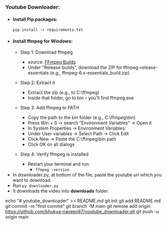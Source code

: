 ### Youtube Downloader:
- #### Install Pip packages:
  ```
  pip install -r requirements.txt
  ```
- #### Install ffmpeg for Windows:
    - Step 1: Download ffmpeg
      - source: [FFmpeg Builds](https://www.gyan.dev/ffmpeg/builds/)
      - Under "Release builds", download the ZIP for ffmpeg-release-essentials (e.g., ffmpeg-6.x-essentials_build.zip)

    - Step 2: Extract it
      - Extract the zip (e.g., to C:\ffmpeg)
      - Inside that folder, go to bin – you'll find ffmpeg.exe

    - Step 3: Add ffmpeg to PATH
      - Copy the path to the bin folder (e.g., C:\ffmpeg\bin)
      - Press Win + S → search “Environment Variables” → Open it
      - In System Properties → Environment Variables:
      - Under User variables → Select Path → Click Edit
      - Click New → Paste the C:\ffmpeg\bin path
      - Click OK on all dialogs

    - Step 4: Verify ffmpeg is installed
      - Restart your terminal and run:
        - ```ffmpeg -version```
- In downloader.py, at bottom of the file, paste the youtube url which you want to download.
- Run ```py downloader.py```
- It downloads the video into **downloads** folder.

echo "# youtube_downloader" >> README.md
git init
git add README.md
git commit -m "first commit"
git branch -M main
git remote add origin https://github.com/bhukya-naveen87/youtube_downloader.git
git push -u origin main